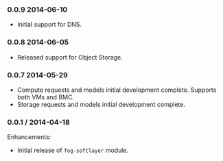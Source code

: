 ### 0.0.9 2014-06-10

 * Initial support for DNS.

### 0.0.8 2014-06-05

 * Released support for Object Storage.

### 0.0.7 2014-05-29

 * Compute requests and models initial development complete.  Supports both VMs and BMC.
 * Storage requests and models initial development complete.

### 0.0.1 / 2014-04-18

Enhancements:

* Initial release of `fog-softlayer` module.
